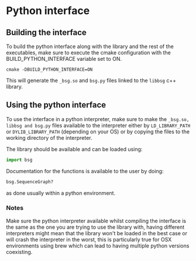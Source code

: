 # Python interface

## Building the interface
To build the python interface along with the library and the rest of the executables,
make sure to execute the cmake configuration with the BUILD_PYTHON_INTERFACE variable set to ON.

`cmake -DBUILD_PYTHON_INTERFACE=ON`

This will generate the `_bsg.so` and `bsg.py` files linked to the `libbsg` c++ library.

## Using the python interface

To use the interface in a python interpreter, make sure to make the `_bsg.so, libbsg and bsg.py`  files
available to the interpreter either by `LD_LIBRARY_PATH` or `DYLIB_LIBRARY_PATH` (depending on your OS) or
by copying the files to the working directory of the interpreter.

The library should be available and can be loaded using:

```python
import bsg
```

Documentation for the functions is available to the user by doing:

```python
bsg.SequenceGraph?
```

as done usually within a python environment.

### Notes
Make sure the python interpreter available whilst compiling the interface is the same
as the one you are trying to use the library with, having different interpreters might
mean that the library won't be loaded in the best case or will crash the 
interpreter in the worst, this is particularly true for OSX environments using brew
which can lead to having multiple python versions coexisting.

